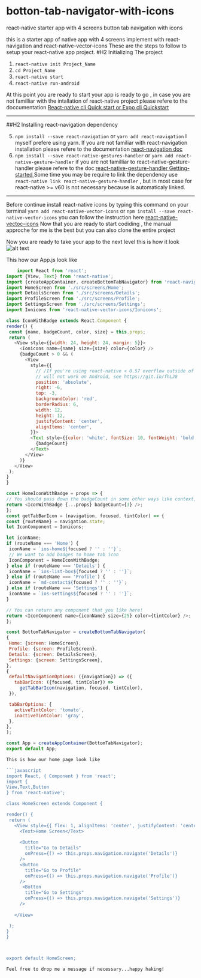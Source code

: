 # botton-tab-navigator-with-icons
react-native starter app with 4 screens button tab navigation with icons 

this is a starter app of native app with 4 screens implement with react-navigation and react-native-vector-icons 
These are the steps to follow to setup your react-native app project.
#H2 Initializing The project
1. `react-native init Project_Name`
2. `cd Project_Name `
3. `react-native start`
4. `react-native run-android`

At this point you are ready to start your app is ready to go , in case you are not familliar with the intallation of react-native project please
refere to the doccumentation [React-native cli Quick start or Expo cli Quickstart ](https://facebook.github.io/react-native/docs/getting-started
"react-native getting start") 
***
##H2 Installing react-navigation dependency

5. `npm install --save react-navigation` or `yarn add react-navigation` I myself prefere using yarn.
If you are not familiar with react-navigation installation please refere to the documentation 
[react-navigation doc ](https://reactnavigation.org/docs/en/getting-started.html) 
6. `npm install --save react-native-gestures-handler` or `yarn add react-native-gesture-handler`
if you are not familliar to react-native-gesture-handler please refere to the doc 
[react-native-gesture-handler Getting-started ](https://kmagiera.github.io/react-native-gesture-handler/docs/getting-started.html)
Some time you may be require to link the dependency use `react-native link react-native-gesture-handler` , 
but in most case for react-native >= v60 is not necessary because is automaticaly linked.

***
Before continue 
install react-native icons by typing this command on your terminal `yarn add react-native-vector-icons` or
`npm install --save react-native-vector-icons` you can follow the instruction here [react-native-vectoc-icons](https://github.com/oblador/react-native-vector-icons)
Now that you are ready to start codiding , the manual approche for me is the best but you can also clone the entire project 

Now you are ready to take your app to the next level this is how it look
![alt text](https://github.com/MariusMonkam/bottom-tab-navigator-with-icons-marius/blob/master/Screenshot_2019-08-20-19-47-58_resized_20190820_075137802.png " bottom-tab-navigatior 4 screens with react-navigation")

This how our App.js look like
   ```javascript
       import React from 'react';
import {View, Text} from 'react-native';
import {createAppContainer, createBottomTabNavigator} from 'react-navigation';
import HomeScreen from './src/screens/Home';
import DetailsScreen from './src/screens/Details';
import ProfileScreen from './src/screens/Profile';
import SettingsScreen from './src/screens/Settings';
import Ionicons from 'react-native-vector-icons/Ionicons';

class IconWithBadge extends React.Component {
  render() {
    const {name, badgeCount, color, size} = this.props;
    return (
      <View style={{width: 24, height: 24, margin: 5}}>
        <Ionicons name={name} size={size} color={color} />
        {badgeCount > 0 && (
          <View
            style={{
              // /If you're using react-native < 0.57 overflow outside of the parent
              // will not work on Android, see https://git.io/fhLJ8
              position: 'absolute',
              right: -6,
              top: -3,
              backgroundColor: 'red',
              borderRadius: 6,
              width: 12,
              height: 12,
              justifyContent: 'center',
              alignItems: 'center',
            }}>
            <Text style={{color: 'white', fontSize: 10, fontWeight: 'bold'}}>
              {badgeCount}
            </Text>
          </View>
        )}
      </View>
    );
  }
}

const HomeIconWithBadge = props => {
  // You should pass down the badgeCount in some other ways like context, redux, mobx or event emitters.
  return <IconWithBadge {...props} badgeCount={3} />;
};
const getTabBarIcon = (navigation, focused, tintColor) => {
  const {routeName} = navigation.state;
  let IconComponent = Ionicons;

  let iconName;
  if (routeName === 'Home') {
    iconName = `ios-home${focused ? '' : ''}`;
    // We want to add badges to home tab icon
    IconComponent = HomeIconWithBadge;
  } else if (routeName === 'Details') {
    iconName = `ios-list-box${focused ? '' : ''}`;
  } else if (routeName === 'Profile') {
    iconName = `md-contact${focused ? '' : ''}`;
  } else if (routeName === 'Settings') {
    iconName = `ios-settings${focused ? '' : ''}`;
  }

  // You can return any component that you like here!
  return <IconComponent name={iconName} size={25} color={tintColor} />;
};

const BottomTabNavigator = createBottomTabNavigator(
  {
    Home: {screen: HomeScreen},
    Profile: {screen: ProfileScreen},
    Details: {screen: DetailsScreen},
    Settings: {screen: SettingsScreen},
  },
  {
    defaultNavigationOptions: ({navigation}) => ({
      tabBarIcon: ({focused, tintColor}) =>
        getTabBarIcon(navigation, focused, tintColor),
    }),

    tabBarOptions: {
      activeTintColor: 'tomato',
      inactiveTintColor: 'gray',
    },
  },
);

const App = createAppContainer(BottomTabNavigator);
export default App;

This is how our home page look like 

```javascript
import React, { Component } from 'react';
import { 
  View,Text,Button
 } from 'react-native';
 
 class HomeScreen extends Component {
 
  render() {
    return (
      <View style={{ flex: 1, alignItems: 'center', justifyContent: 'center' }}>
        <Text>Home Screen</Text>
       
        <Button
          title="Go to Details"
          onPress={() => this.props.navigation.navigate('Details')}
        />
        <Button
          title="Go to Profile"
          onPress={() => this.props.navigation.navigate('Profile')}
        />
         <Button
          title="Go to Settings"
          onPress={() => this.props.navigation.navigate('Settings')}
        />
        
      </View>

    );
  }
}



export default HomeScreen;
```
```
Feel free to drop me a message if necessary...happy haking!
